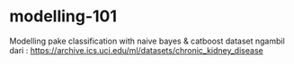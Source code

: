 # modelling-101
Modelling pake classification with naive bayes & catboost
dataset ngambil dari : https://archive.ics.uci.edu/ml/datasets/chronic_kidney_disease
